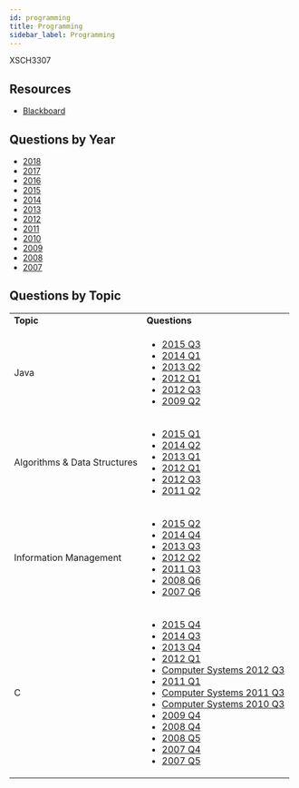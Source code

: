 ```yaml
---
id: programming
title: Programming
sidebar_label: Programming
---
```


XSCH3307

## Resources

* [Blackboard](https://mymodule.tcd.ie/)

## Questions by Year
-   [2018](https://www.tcd.ie/academicregistry/exams/assets/local/schol2019/Past%20Papers/XSCH3307.PDF)
-   [2017](https://www.tcd.ie/academicregistry/exams/assets/local/schol2017/XSCH3307.PDF)
-   [2016](https://www.tcd.ie/academicregistry/exams/assets/local/schol2016/33/XSCH3307.PDF)
-   [2015](https://www.tcd.ie/academicregistry/exams/assets/local/schol2015/33/3307.pdf)
-   [2014](https://www.tcd.ie/academicregistry/exams/assets/local/schol2014/33/3307.pdf)
-   [2013](https://www.tcd.ie/academicregistry/exams/assets/local/schol2013/33/3307.pdf)
-   [2012](https://www.tcd.ie/Local/Exam_Papers/2012/30/3072.pdf)
-   [2011](https://www.tcd.ie/Local/Exam_Papers/2011/30/3072.pdf)
-   [2010](https://www.tcd.ie/Local/Exam_Papers/2010/30/3072.pdf)
-   [2009](https://www.tcd.ie/Local/Exam_Papers/2009/20/2091.pdf)
-   [2008](https://www.tcd.ie/Local/Exam_Papers/2008/20/2091.pdf)
-   [2007](https://www.tcd.ie/Local/Exam_Papers/2007/20/2091.pdf)

## Questions by Topic
<table class="examQuestions" width="700px">
    <tr>
        <td><strong>Topic</strong></td>
        <td><strong>Questions</strong></td>
    </tr>
    <tr>
        <td>Java</td>
        <td>
            <ul class="questions">
        <li><a href="https://www.tcd.ie/academicregistry/exams/assets/local/schol2015/33/3307.pdf#page=7">2015 Q3</a></li>
        <li><a href="https://www.tcd.ie/academicregistry/exams/assets/local/schol2014/33/3307.pdf#page=2">2014 Q1</a></li>
        <li><a href="https://www.tcd.ie/academicregistry/exams/assets/local/schol2013/33/3307.pdf#page=2&zoom=0,0,500">2013 Q2</a></li>
        <li><a href="https://www.tcd.ie/Local/Exam_Papers/2012/30/3072.pdf#page=2">2012 Q1</a></li>
        <li><a href="https://www.tcd.ie/Local/Exam_Papers/2012/30/3072.pdf#page=5">2012 Q3</a></li>
        <li><a href="https://www.tcd.ie/Local/Exam_Papers/2009/20/2091.pdf#page=3">2009 Q2</a></li>
            </ul>
        </td>
    </tr>
    <tr>
        <td>Algorithms & Data Structures</td>
        <td>
            <ul class="questions">
        <li><a href="https://www.tcd.ie/academicregistry/exams/assets/local/schol2015/33/3307.pdf#page=2">2015 Q1</a></li>
        <li><a href="https://www.tcd.ie/academicregistry/exams/assets/local/schol2014/33/3307.pdf#page=4">2014 Q2</a></li>
        <li><a href="https://www.tcd.ie/academicregistry/exams/assets/local/schol2013/33/3307.pdf#page=2">2013 Q1</a></li>
        <li><a href="https://www.tcd.ie/Local/Exam_Papers/2012/30/3072.pdf#page=2">2012 Q1</a></li>
        <li><a href="https://www.tcd.ie/Local/Exam_Papers/2012/30/3072.pdf#page=5">2012 Q3</a></li>
        <li><a href="https://www.tcd.ie/Local/Exam_Papers/2011/30/3072.pdf#page=4">2011 Q2</a></li>
            </ul>
        </td>
    </tr>
    <tr>
        <td>Information Management</td>
        <td>
            <ul class="questions">
        <li><a href="https://www.tcd.ie/academicregistry/exams/assets/local/schol2015/33/3307.pdf#page=6">2015 Q2</a></li>
        <li><a href="https://www.tcd.ie/academicregistry/exams/assets/local/schol2014/33/3307.pdf#page=8">2014 Q4</a></li>
        <li><a href="https://www.tcd.ie/academicregistry/exams/assets/local/schol2013/33/3307.pdf#page=3">2013 Q3</a></li>
        <li><a href="https://www.tcd.ie/Local/Exam_Papers/2012/30/3072.pdf#page=3">2012 Q2</a></li>
        <li><a href="https://www.tcd.ie/Local/Exam_Papers/2011/30/3072.pdf#page=5">2011 Q3</a></li>
        <li><a href="https://www.tcd.ie/Local/Exam_Papers/2008/20/2091.pdf#page=8">2008 Q6</a></li>
        <li><a href="https://www.tcd.ie/Local/Exam_Papers/2007/20/2091.pdf#page=8">2007 Q6</a></li>
            </ul>
        </td>
    </tr>
    <tr>
        <td>C</td>
        <td>
            <ul class="questions">
        <li><a href="https://www.tcd.ie/academicregistry/exams/assets/local/schol2015/33/3307.pdf#page=9">2015 Q4</a></li>
        <li><a href="https://www.tcd.ie/academicregistry/exams/assets/local/schol2014/33/3307.pdf#page=7">2014 Q3</a></li>
        <li><a href="https://www.tcd.ie/academicregistry/exams/assets/local/schol2013/33/3307.pdf#page=3&zoom=0,0,520">2013 Q4</a></li>
        <li><a href="https://www.tcd.ie/Local/Exam_Papers/2012/30/3072.pdf#page=2">2012 Q1</a></li>
        <li><a href="https://www.tcd.ie/Local/Exam_Papers/2012/30/3087.pdf"#page=5">Computer Systems 2012 Q3</a></li>
        <li><a href="https://www.tcd.ie/Local/Exam_Papers/2011/30/3072.pdf#page=2">2011 Q1</a></li>
        <li><a href="https://www.tcd.ie/Local/Exam_Papers/2011/30/3087.pdf#page=5">Computer Systems 2011 Q3</a></li>
        <li><a href="https://www.tcd.ie/Local/Exam_Papers/2010/30/3087.pdf#page=3&zoom=0,0,400">Computer Systems 2010 Q3</a></li>
        <li><a href="https://www.tcd.ie/Local/Exam_Papers/2009/20/2091.pdf#page=5">2009 Q4</a></li>
        <li><a href="https://www.tcd.ie/Local/Exam_Papers/2008/20/2091.pdf#page=5">2008 Q4</a></li>
        <li><a href="https://www.tcd.ie/Local/Exam_Papers/2008/20/2091.pdf#page=6">2008 Q5</a></li>
        <li><a href="https://www.tcd.ie/Local/Exam_Papers/2007/20/2091.pdf#page=6">2007 Q4</a></li>
        <li><a href="https://www.tcd.ie/Local/Exam_Papers/2007/20/2091.pdf#page=7">2007 Q5</a></li>
            </ul>
        </td>
    </tr>
</table>

